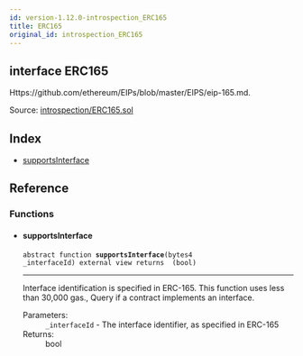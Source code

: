 ```yaml
---
id: version-1.12.0-introspection_ERC165
title: ERC165
original_id: introspection_ERC165
---
```


<div class="contract-doc"><div class="contract"><h2 class="contract-header"><span class="contract-kind">interface</span> ERC165</h2><p class="description">Https://github.com/ethereum/EIPs/blob/master/EIPS/eip-165.md.</p><div class="source">Source: <a href="https://github.com/OpenZeppelin/zeppelin-solidity/blob/v1.12.0/contracts/introspection/ERC165.sol" target="_blank">introspection/ERC165.sol</a></div></div><div class="index"><h2>Index</h2><ul><li><a href="introspection_ERC165.html#supportsInterface">supportsInterface</a></li></ul></div><div class="reference"><h2>Reference</h2><div class="functions"><h3>Functions</h3><ul><li><div class="item function"><span id="supportsInterface" class="anchor-marker"></span><h4 class="name">supportsInterface</h4><div class="body"><code class="signature"><span>abstract </span>function <strong>supportsInterface</strong><span>(bytes4 _interfaceId) </span><span>external </span><span>view </span><span>returns  (bool) </span></code><hr/><div class="description"><p>Interface identification is specified in ERC-165. This function uses less than 30,000 gas., Query if a contract implements an interface.</p></div><dl><dt><span class="label-parameters">Parameters:</span></dt><dd><div><code>_interfaceId</code> - The interface identifier, as specified in ERC-165</div></dd><dt><span class="label-return">Returns:</span></dt><dd>bool</dd></dl></div></div></li></ul></div></div></div>
